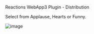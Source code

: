 Reactions WebApp3 Plugin - Distribution 

Select from Applause, Hearts or Funny. 

![image](https://github.com/gregwalker-pexip/Reactions/assets/84256673/fee3d4ad-d811-4836-b6ab-b9cd0e159b2c)
